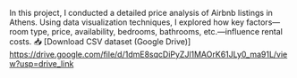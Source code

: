 In this project, I conducted a detailed price analysis of Airbnb listings in Athens. Using data visualization techniques, I explored how key factors—room type, price, availability, bedrooms, bathrooms, etc.—influence rental costs.
📥 [Download CSV dataset (Google Drive)] https://drive.google.com/file/d/1dmE8sqcDiPyZJl1MAOrK61JLy0_ma91L/view?usp=drive_link

